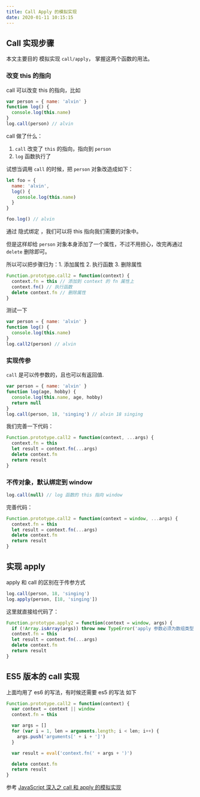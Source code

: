 ```yaml
---
title: Call Apply 的模拟实现
date: 2020-01-11 10:15:15
---
```


## Call 实现步骤

本文主要目的 模拟实现 `call/apply`， 掌握这两个函数的用法。

### 改变 this 的指向

call 可以改变 this 的指向，比如

```js
var person = { name: 'alvin' }
function log() {
  console.log(this.name)
}
log.call(person) // alvin
```

call 做了什么：

1. `call` 改变了 `this` 的指向，指向到 `person`
2. `log` 函数执行了

试想当调用 `call` 的时候，把 `person` 对象改造成如下：

```js
let foo = {
  name: 'alvin',
  log() {
    console.log(this.name)
  }
}

foo.log() // alvin
```

通过 <span class='pink'>隐式绑定</span> ，我们可以将 this 指向我们需要的对象中。

但是这样却给 `person` 对象本身添加了一个属性，不过不用担心，改完再通过 `delete` 删除即可。

所以可以把步骤归为：1. 添加属性 2. 执行函数 3. 删除属性

```js
Function.prototype.call2 = function(context) {
  context.fn = this // 添加到 context 的 fn 属性上
  context.fn() // 执行函数
  delete context.fn // 删除属性
}
```

测试一下

```js
var person = { name: 'alvin' }
function log() {
  console.log(this.name)
}
log.call2(person) // alvin
```

### 实现传参

`call` 是可以传参数的，且也可以有返回值.

```js
var person = { name: 'alvin' }
function log(age, hobby) {
  console.log(this.name, age, hobby)
  return null
}
log.call(person, 18, 'singing') // alvin 18 singing
```

我们完善一下代码：

```js
Function.prototype.call2 = function(context, ...args) {
  context.fn = this
  let result = context.fn(...args)
  delete context.fn
  return result
}
```

### 不传对象，默认绑定到 window

```js
log.call(null) // log 函数的 this 指向 window
```

完善代码：

```js
Function.prototype.call2 = function(context = window, ...args) {
  context.fn = this
  let result = context.fn(...args)
  delete context.fn
  return result
}
```

## 实现 apply

apply 和 call 的区别在于传参方式

```js
log.call(person, 18, 'singing')
log.apply(person, [18, 'singing'])
```

这里就直接给代码了：

```js
Function.prototype.apply2 = function(context = window, args) {
  if (!Array.isArray(args)) throw new TypeError('apply 参数必须为数组类型')
  context.fn = this
  let result = context.fn(...args)
  delete context.fn
  return result
}
```

## ES5 版本的 call 实现

上面均用了 es6 的写法，有时候还需要 es5 的写法 如下

```js
Function.prototype.call2 = function(context) {
  var context = context || window
  context.fn = this

  var args = []
  for (var i = 1, len = arguments.length; i < len; i++) {
    args.push('arguments[' + i + ']')
  }

  var result = eval('context.fn(' + args + ')')

  delete context.fn
  return result
}
```

参考 [JavaScript 深入之 call 和 apply 的模拟实现](https://github.com/mqyqingfeng/Blog/issues/11)
